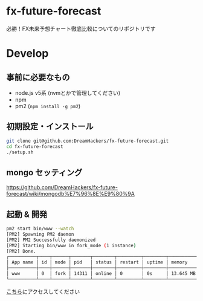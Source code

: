 # fx-future-forecast
必勝！FX未来予想チャート徹底比較についてのリポジトリです

# Develop

## 事前に必要なもの
* node.js v5系 (nvmとかで管理してください)
* npm
* pm2 (`npm install -g pm2`)

## 初期設定・インストール
```.sh
git clone git@github.com:DreamHackers/fx-future-forecast.git
cd fx-future-forecast
./setup.sh
```

## mongo セッティング
https://github.com/DreamHackers/fx-future-forecast/wiki/mongodb%E7%96%8E%E9%80%9A

## 起動 & 開発
```.sh
pm2 start bin/www --watch
[PM2] Spawning PM2 daemon
[PM2] PM2 Successfully daemonized
[PM2] Starting bin/www in fork_mode (1 instance)
[PM2] Done.
┌──────────┬────┬──────┬───────┬────────┬─────────┬────────┬─────────────┬──────────┐
│ App name │ id │ mode │ pid   │ status │ restart │ uptime │ memory      │ watching │
├──────────┼────┼──────┼───────┼────────┼─────────┼────────┼─────────────┼──────────┤
│ www      │ 0  │ fork │ 14311 │ online │ 0       │ 0s     │ 13.645 MB   │  enabled │
└──────────┴────┴──────┴───────┴────────┴─────────┴────────┴─────────────┴──────────┘

```
[こちら](http://localhost:3000/)にアクセスしてください

```
